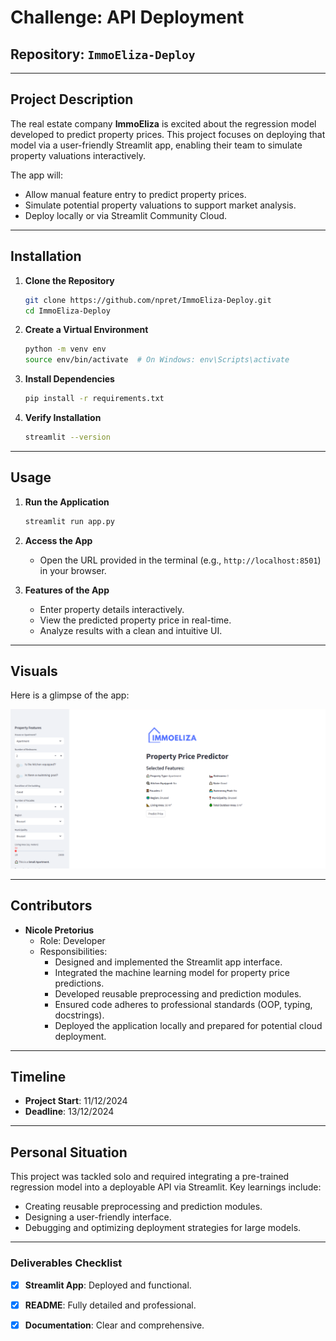 # Challenge: API Deployment

## Repository: `ImmoEliza-Deploy`

---

## Project Description

The real estate company **ImmoEliza** is excited about the regression model developed to predict property prices. This project focuses on deploying that model via a user-friendly Streamlit app, enabling their team to simulate property valuations interactively.

The app will:
- Allow manual feature entry to predict property prices.
- Simulate potential property valuations to support market analysis.
- Deploy locally or via Streamlit Community Cloud.

---

## Installation

1. **Clone the Repository**
   ```bash
   git clone https://github.com/npret/ImmoEliza-Deploy.git
   cd ImmoEliza-Deploy
   ```

2. **Create a Virtual Environment**
   ```bash
   python -m venv env
   source env/bin/activate  # On Windows: env\Scripts\activate
   ```

3. **Install Dependencies**
   ```bash
   pip install -r requirements.txt
   ```

4. **Verify Installation**
   ```bash
   streamlit --version
   ```

---

## Usage

1. **Run the Application**
   ```bash
   streamlit run app.py
   ```

2. **Access the App**
   - Open the URL provided in the terminal (e.g., `http://localhost:8501`) in your browser.

3. **Features of the App**
   - Enter property details interactively.
   - View the predicted property price in real-time.
   - Analyze results with a clean and intuitive UI.

---

## Visuals

Here is a glimpse of the app:

![App Screenshot](images/app-screenshot.png)

---

## Contributors

- **Nicole Pretorius**
  - Role: Developer
  - Responsibilities:
    - Designed and implemented the Streamlit app interface.
    - Integrated the machine learning model for property price predictions.
    - Developed reusable preprocessing and prediction modules.
    - Ensured code adheres to professional standards (OOP, typing, docstrings).
    - Deployed the application locally and prepared for potential cloud deployment.

---

## Timeline

- **Project Start**: 11/12/2024
- **Deadline**: 13/12/2024

---

## Personal Situation

This project was tackled solo and required integrating a pre-trained regression model into a deployable API via Streamlit. Key learnings include:
- Creating reusable preprocessing and prediction modules.
- Designing a user-friendly interface.
- Debugging and optimizing deployment strategies for large models.

---

### Deliverables Checklist

- [x] **Streamlit App**: Deployed and functional.
- [x] **README**: Fully detailed and professional.
- [x] **Documentation**: Clear and comprehensive.


